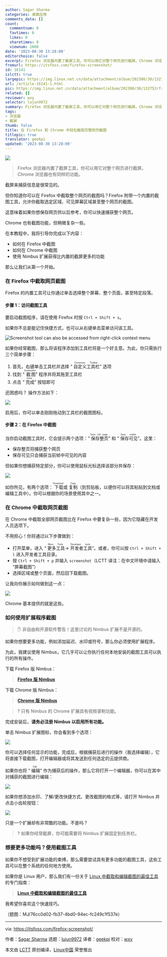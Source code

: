```yaml
---
author: Sagar Sharma
categories: 桌面应用
comments_data: []
count:
  commentnum: 0
  favtimes: 0
  likes: 0
  sharetimes: 0
  viewnum: 1660
date: '2023-08-30 13:28:00'
editorchoice: false
excerpt: Firefox 浏览器内置了截屏工具，你可以用它对整个网页进行截屏。Chrome 浏览器也有同样的功能。
fromurl: https://itsfoss.com/firefox-screenshot/
id: 16141
islctt: true
largepic: https://img.linux.net.cn/data/attachment/album/202308/30/132752rfrq7af9sqraz76r.jpg
url: /article-16141-1.html
pic: https://img.linux.net.cn/data/attachment/album/202308/30/132752rfrq7af9sqraz76r.jpg.thumb.jpg
related: []
reviewer: wxy
selector: lujun9972
summary: Firefox 浏览器内置了截屏工具，你可以用它对整个网页进行截屏。Chrome 浏览器也有同样的功能。
tags:
- 浏览器
- 截屏
thumb: false
title: 在 Firefox 和 Chrome 中轻松截取完整网页截图
titlepic: true
translator: geekpi
updated: '2023-08-30 13:28:00'
---
```


![](https://img.linux.net.cn/data/attachment/album/202308/30/132752rfrq7af9sqraz76r.jpg)



> 
> Firefox 浏览器内置了截屏工具，你可以用它对整个网页进行截屏。Chrome 浏览器也有同样的功能。
> 
> 
> 


截屏来捕获信息是很常见的。


但你知道你可以在 Firefox 中截取整个网页的截图吗？Firefox 附带一个内置的截图工具，允许你截取选定区域、可见屏幕区域甚至整个网页的截图。


这意味着如果你想保存网页供以后参考，你可以快速捕获整个网页。


Chrome 也有截图功能，但稍微复杂一些。


在本教程中，我将引导你完成以下内容：


* 如何在 Firefox 中截图
* 如何在 Chrome 中截图
* 使用 Nimbus 扩展获得比内置的截屏更多的功能


那么让我们从第一个开始。


### 在 Firefox 中截取网页截图


Firefox 的内置工具可让你通过单击选择整个屏幕、整个页面，甚至特定段落。


#### 步骤 1：访问截图工具


要启动截图程序，请在使用 Firefox 时按 `Ctrl + Shift + s`。


如果你不总是能记住快捷方式，也可以从右键单击菜单访问该工具。


![Screenshot tool can also be accessed from right-click context menu](https://img.linux.net.cn/data/attachment/album/202308/30/132820x55iminne4hn5kzk.png)


如果你经常截图，那么将该程序添加到工具栏将是一个好主意。为此，你只需执行三个简单步骤：


1. 首先，右键单击工具栏并选择 “<ruby> 自定义工具栏 <rt>  Customize Toolbar </rt></ruby>” 选项
2. 找到 “<ruby> 截图 <rt>  Screenshot </rt></ruby>” 程序并将其拖至工具栏
3. 点击 “<ruby> 完成 <rt>  Done </rt></ruby>” 按钮即可


还困惑吗？ 操作方法如下：


![](https://img.linux.net.cn/data/attachment/album/202308/30/132820ws79h999z8sup1n4.gif)


启用后，你可以单击刚刚拖动到工具栏的截图图标。


#### 步骤 2：在 Firefox 中截图


当你启动截图工具时，它会提示两个选项：“<ruby> 保存整页 <rt>  Save full page </rt></ruby>” 和 “<ruby> 保存可见 <rt>  Save visible </rt></ruby>”。这里：


* 保存整页将捕获整个网页
* 保存可见只会捕获当前帧中可见的内容


但如果你想捕获特定部分，你可以使用鼠标光标选择该部分并保存：


![](https://img.linux.net.cn/data/attachment/album/202308/30/132820nlshz8dujdtlivub.gif)


如你所见，有两个选项：<ruby> 下载 <rt>  Download </rt></ruby> 或 <ruby> 复制 <rt>  Copy </rt></ruby>（到剪贴板，以便你可以将其粘贴到文档或编辑工具中）。你可以根据你的场景使用其中之一。


### 在 Chrome 中截取网页截图


在 Chrome 中截取全部网页截图比在 Firefox 中要复杂一些，因为它隐藏在开发人员选项下。


不用担心！你将通过以下步骤做到：


* 打开菜单，进入 “<ruby> 更多工具 <rt>  More Tools </rt></ruby>-><ruby> 开发者工具 <rt>  Developer tools </rt></ruby>”。或者，你可以按 `Ctrl + Shift + l` 进入开发者工具目录。
* 按 `Ctrl + Shift + p` 并输入 `screenshot`（LCTT 译注：在中文环境中请输入 “屏幕截图”）
* 选择区域或整个页面，然后回下载截图。


让我向你展示如何做到这一点：


![](https://img.linux.net.cnhttps://img.linux.net.cn/data/attachment/album/202308/30/132821h9mzjjpj0o8rn44q.gif)


Chrome 基本提供的就是这些。


### 如何使用扩展程序截图



> 
> ✋ 非自由和开源软件警告！这里讨论的 Nimbus 扩展不是开源的。
> 
> 
> 


如果你想要更多功能，例如添加延迟、水印或符号，那么你必须使用扩展程序。


为此，我建议使用 Nimbus，它几乎可以让你执行任何本地安装的截图工具可以执行的所有操作。


下载 Firefox 版 Nimbus：



> 
> **[Firefox 版 Nimbus](https://addons.mozilla.org/en-US/firefox/addon/nimbus-screenshot/?utm_source=addons.mozilla.org&utm_medium=referral&utm_content=search)**
> 
> 
> 


下载 Chrome 版 Nimbus：



> 
> **[Chrome 版 Nimbus](https://chrome.google.com/webstore/detail/nimbus-screenshot-screen/bpconcjcammlapcogcnnelfmaeghhagj)**
> 
> 
> 



> 
> ? 只有 Nimbus 的 Chrome 扩展具有视频录制功能。
> 
> 
> 


完成安装后，**请务必注册 Nimbus 以启用所有功能。**


单击 Nimbus 扩展图标，你会看到多个选项：


![](https://img.linux.net.cn/data/attachment/album/202308/30/132822x6666e6gn8gm8ikb.png)


你可以选择任何显示的功能，完成后，根据捕获后进行的操作（我选择编辑），它将直接下载截图，打开编辑器或将其发送到任何选定的云提供商。


如果你也将 “<ruby> 编辑 <rt>  Edit </rt></ruby>” 作为捕获后的操作，那么它将打开一个编辑器，你可以在其中对捕获的截图进行编辑：


![](https://img.linux.net.cn/data/attachment/album/202308/30/132823hzww4sj2sas42zs6.png)


如果你想添加水印、了解/更改快捷方式、更改截图的格式等，请打开 Nimbus 并点击小齿轮按钮：


![](https://img.linux.net.cn/data/attachment/album/202308/30/132823xfk8k58kybl4z5de.png)


只是一个扩展却有非常酷的功能。不是吗？



> 
> ? 如果你经常截屏，你可能需要将 Nimbus 扩展固定到任务栏。
> 
> 
> 


### 想要更多功能吗？使用截图工具


如果你不想受到扩展功能的束缚，那么需要尝试具有更多功能的截图工具，这些工具可以在整个系统的任何地方使用。


如果你是 Linux 用户，那么我们有一份关于 [Linux 中截取和编辑截图的最佳工具](https://itsfoss.com/take-screenshot-linux/) 的专门指南：



> 
> **[Linux 中截取和编辑截图的最佳工具](https://itsfoss.com/take-screenshot-linux/)**
> 
> 
> 


我希望你喜欢这个快速技巧。


（题图：MJ/76cc0d02-fb37-4bd0-94ec-fc249c1f537e）




---


via: <https://itsfoss.com/firefox-screenshot/>


作者：[Sagar Sharma](https://itsfoss.com/author/sagar/) 选题：[lujun9972](https://github.com/lujun9972) 译者：[geekpi](https://github.com/geekpi) 校对：[wxy](https://github.com/wxy)


本文由 [LCTT](https://github.com/LCTT/TranslateProject) 原创编译，[Linux中国](https://linux.cn/) 荣誉推出